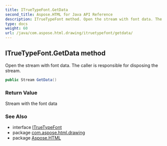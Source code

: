```yaml
---
title: ITrueTypeFont.GetData
second_title: Aspose.HTML for Java API Reference
description: ITrueTypeFont method. Open the stream with font data. The caller is responsible for disposing the stream
type: docs
weight: 60
url: /java/com.aspose.html.drawing/itruetypefont/getdata/
---
```

## ITrueTypeFont.GetData method

Open the stream with font data. The caller is responsible for disposing the stream.

```java
public Stream GetData()
```

### Return Value

Stream with the font data

### See Also

* interface [ITrueTypeFont](../)
* package [com.aspose.html.drawing](../../itruetypefont/)
* package [Aspose.HTML](../../../)
